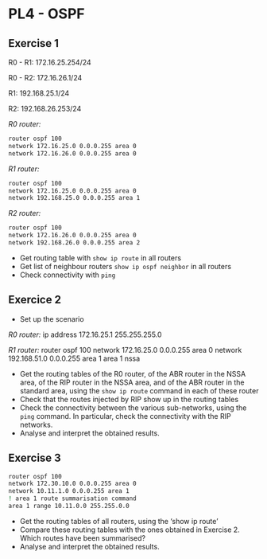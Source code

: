 # PL4 - OSPF

## Exercise 1

R0 - R1:
172.16.25.254/24

R0 - R2:
172.16.26.1/24

R1:
192.168.25.1/24

R2:
192.168.26.253/24

*R0 router:*

```bash
router ospf 100
network 172.16.25.0 0.0.0.255 area 0
network 172.16.26.0 0.0.0.255 area 0
```

*R1 router:*

```bash
router ospf 100
network 172.16.25.0 0.0.0.255 area 0
network 192.168.25.0 0.0.0.255 area 1
```

*R2 router:*

```bash
router ospf 100
network 172.16.26.0 0.0.0.255 area 0
network 192.168.26.0 0.0.0.255 area 2
```

- Get routing table with `show ip route` in all routers
- Get list of neighbour routers `show ip ospf neighbor` in all routers
- Check connectivity with `ping`

## Exercice 2

- Set up the scenario

*R0 router:*
ip address 172.16.25.1 255.255.255.0

*R1 router:*
router ospf 100
network 172.16.25.0 0.0.0.255 area 0
network 192.168.51.0 0.0.0.255 area 1
area 1 nssa

- Get the routing tables of the R0 router, of the ABR router in the NSSA area, of the RIP router in the NSSA area, and of the ABR router in the standard area, using the `show ip route` command in each of these router
- Check that the routes injected by RIP show up in the routing tables
- Check the connectivity between the various sub-networks, using the `ping` command. In particular, check the connectivity with the RIP networks.
- Analyse and interpret the obtained results.

## Exercise 3

```bash
router ospf 100
network 172.30.10.0 0.0.0.255 area 0
network 10.11.1.0 0.0.0.255 area 1
! area 1 route summarisation command
area 1 range 10.11.0.0 255.255.0.0
```

- Get the routing tables of all routers, using the ‘show ip route’
- Compare these routing tables with the ones obtained in Exercise 2. Which routes have been summarised?
- Analyse and interpret the obtained results.
